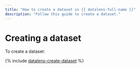 ```yaml
---
title: "How to create a dataset in {{ datalens-full-name }}"
description: "Follow this guide to create a dataset."
---
```


# Creating a dataset

To create a dataset:

{% include [datalens-create-dataset](../../../_includes/datalens/operations/datalens-create-dataset.md) %}